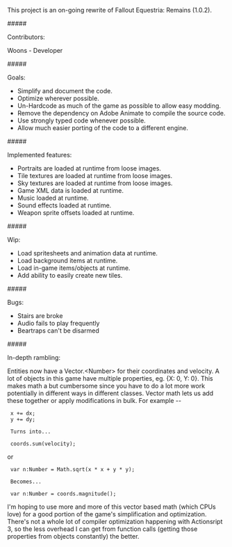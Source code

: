 This project is an on-going rewrite of Fallout Equestria: Remains (1.0.2).

\#####

Contributors:

 Woons - Developer
 
\#####

Goals:
- Simplify and document the code.
- Optimize wherever possible.
- Un-Hardcode as much of the game as possible to allow easy modding.
- Remove the dependency on Adobe Animate to compile the source code.
- Use strongly typed code whenever possible.
- Allow much easier porting of the code to a different engine.

\#####

Implemented features: 
 - Portraits are loaded at runtime from loose images.
 - Tile textures are loaded at runtime from loose images.
 - Sky textures are loaded at runtime from loose images.
 - Game XML data is loaded at runtime.
 - Music loaded at runtime.
 - Sound effects loaded at runtime.
 - Weapon sprite offsets loaded at runtime.

\#####

Wip:
 - Load spritesheets and animation data at runtime.
 - Load background items at runtime.
 - Load in-game items/objects at runtime.
 - Add ability to easily create new tiles.

\#####

Bugs:
 - Stairs are broke
 - Audio fails to play frequently
 - Beartraps can't be disarmed

\#####

 In-depth rambling: 

   Entities now have a Vector.\<Number> for their coordinates and velocity.
   A lot of objects in this game have multiple properties, eg. {X: 0, Y: 0}.
   This makes math a but cumbersome since you have to do a lot more work potentially in different
   ways in different classes.
   Vector math lets us add these together or apply modifications in bulk.
   For example -- 
   
     x += dx;
     y += dy;
     
     Turns into...
     
     coords.sum(velocity);
   
   or
   
     var n:Number = Math.sqrt(x * x + y * y);

     Becomes...
   
     var n:Number = coords.magnitude();

   I'm hoping to use more and more of this vector based math (which CPUs love) for a good portion of
   the game's simplification and optimization.
   There's not a whole lot of compiler optimization happening with Actionsript 3, so the less overhead I
   can get from function calls (getting those properties from objects constantly) the better.
